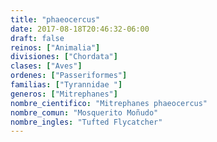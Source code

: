 ```yaml
---
title: "phaeocercus"
date: 2017-08-18T20:46:32-06:00
draft: false
reinos: ["Animalia"]
divisiones: ["Chordata"]
clases: ["Aves"]
ordenes: ["Passeriformes"]
familias: ["Tyrannidae "]
generos: ["Mitrephanes"]
nombre_cientifico: "Mitrephanes phaeocercus"
nombre_comun: "Mosquerito Moñudo"
nombre_ingles: "Tufted Flycatcher"
---
```


